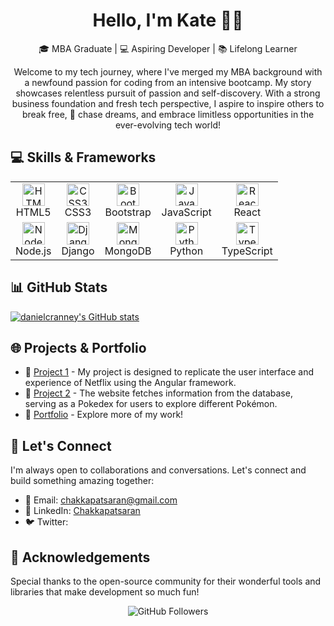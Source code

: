 <!-- Title -->
<h1 align="center">Hello, I'm Kate 👋🏻</h1>

<p align="center">
  🎓 MBA Graduate | 
  💻 Aspiring Developer | 
  📚 Lifelong Learner
</p>

<p align="center">Welcome to my tech journey, where I've merged my MBA background with a newfound passion for coding from an intensive bootcamp. My story showcases relentless pursuit of passion and self-discovery. With a strong business foundation and fresh tech perspective, I aspire to inspire others to break free, 🌈 chase dreams, and embrace limitless opportunities in the ever-evolving tech world!</p>


<!-- Skills & Frameworks -->
## 💻 Skills & Frameworks

<!-- Frontend -->
<div align="left">
  <table>
  <tr>
    <td valign="top" align="center">
      <a href="https://developer.mozilla.org/en-US/docs/Glossary/HTML5" target="_blank" rel="noreferrer"><img src="https://raw.githubusercontent.com/danielcranney/readme-generator/main/public/icons/skills/html5-colored.svg" width="36" height="36" alt="HTML5" /></a>
      <br>
      HTML5
    </td>
    <td valign="top" align="center">
      <a href="https://www.w3.org/TR/CSS/#css" target="_blank" rel="noreferrer"><img src="https://raw.githubusercontent.com/danielcranney/readme-generator/main/public/icons/skills/css3-colored.svg" width="36" height="36" alt="CSS3" /></a>
      <br>
      CSS3
    </td>
    <td valign="top" align="center">
      <a href="https://getbootstrap.com/" target="_blank" rel="noreferrer"><img src="https://raw.githubusercontent.com/danielcranney/readme-generator/main/public/icons/skills/bootstrap-colored.svg" width="36" height="36" alt="Bootstrap" /></a>
      <br>
      Bootstrap
    </td>
    <td valign="top" align="center">
      <a href="https://developer.mozilla.org/en-US/docs/Web/JavaScript" target="_blank" rel="noreferrer"><img src="https://raw.githubusercontent.com/danielcranney/readme-generator/main/public/icons/skills/javascript-colored.svg" width="36" height="36" alt="JavaScript" /></a>
      <br>
      JavaScript
    </td>
    <td valign="top" align="center">
      <a href="https://reactjs.org/" target="_blank" rel="noreferrer"><img src="https://raw.githubusercontent.com/danielcranney/readme-generator/main/public/icons/skills/react-colored.svg" width="36" height="36" alt="React" /></a>
      <br>
      React
    </td>
  </tr>
  <tr>
    <td valign="top" align="center">
      <a href="https://nodejs.org/en/" target="_blank" rel="noreferrer"><img src="https://raw.githubusercontent.com/danielcranney/readme-generator/main/public/icons/skills/nodejs-colored.svg" width="36" height="36" alt="Node.js" /></a>
      <br>
      Node.js
    </td>
    <td valign="top" align="center">
      <a href="https://www.djangoproject.com/" target="_blank" rel="noreferrer"><img src="https://raw.githubusercontent.com/danielcranney/readme-generator/main/public/icons/skills/django-colored.svg" width="36" height="36" alt="Django" /></a>
      <br>
      Django
    </td>
    <td valign="top" align="center">
      <a href="https://www.mongodb.com/" target="_blank" rel="noreferrer"><img src="https://raw.githubusercontent.com/danielcranney/readme-generator/main/public/icons/skills/mongodb-colored.svg" width="36" height="36" alt="MongoDB" /></a>
      <br>
      MongoDB
    </td>
    <td valign="top" align="center">
      <a href="https://www.python.org/" target="_blank" rel="noreferrer"><img src="https://raw.githubusercontent.com/danielcranney/readme-generator/main/public/icons/skills/python-colored.svg" width="36" height="36" alt="Python" /></a>
      <br>
      Python
    </td>
    <td valign="top" align="center">
      <a href="https://www.typescriptlang.org/" target="_blank" rel="noreferrer"><img src="https://raw.githubusercontent.com/danielcranney/readme-generator/main/public/icons/skills/typescript-colored.svg" width="36" height="36" alt="TypeScript" /></a>
      <br>
      TypeScript
    </td>
  </tr>
</table>

</div>

<!-- GitHub Stats -->
## 📊 GitHub Stats

<a href="http://www.github.com/katekeim"><img src="https://github-readme-stats.vercel.app/api?username=katekeim&show_icons=true&hide=contribs&count_private=true&title_color=0891b2&text_color=ffffff&icon_color=0891b2&bg_color=1c1917&hide_border=true&show_icons=true" alt="danielcranney's GitHub stats" /></a>

<!-- Projects & Portfolio -->
## 🌐 Projects & Portfolio

- 🚀 [Project 1](https://myflixck.netlify.app/login) - My project is designed to replicate the user interface and experience of Netflix using the Angular framework.
- 🌟 [Project 2](https://katekeim.github.io/Pokedox/) - The website fetches information from the database, serving as a Pokedex for users to explore different Pokémon.
- 🎉 [Portfolio](https://katekeim.github.io/Responsive-Portfolio/) - Explore more of my work!

<!-- Let's Connect -->
## 💌 Let's Connect

I'm always open to collaborations and conversations. Let's connect and build something amazing together:

- 📧 Email: [chakkapatsaran@gmail.com](mailto:chakkapatsaran@gmail.com)
- 💼 LinkedIn: [Chakkapatsaran](https://www.linkedin.com/in/chakkapatsaran-keim/)
- 🐦 Twitter: [](https://twitter.com/yourtwitterhandle)

<!-- Footer -->
## 🙏 Acknowledgements

Special thanks to the open-source community for their wonderful tools and libraries that make development so much fun!

<div align="center">
  <img src="https://img.shields.io/github/followers/katekeim?label=Follow&style=social" alt="GitHub Followers">
</div>
